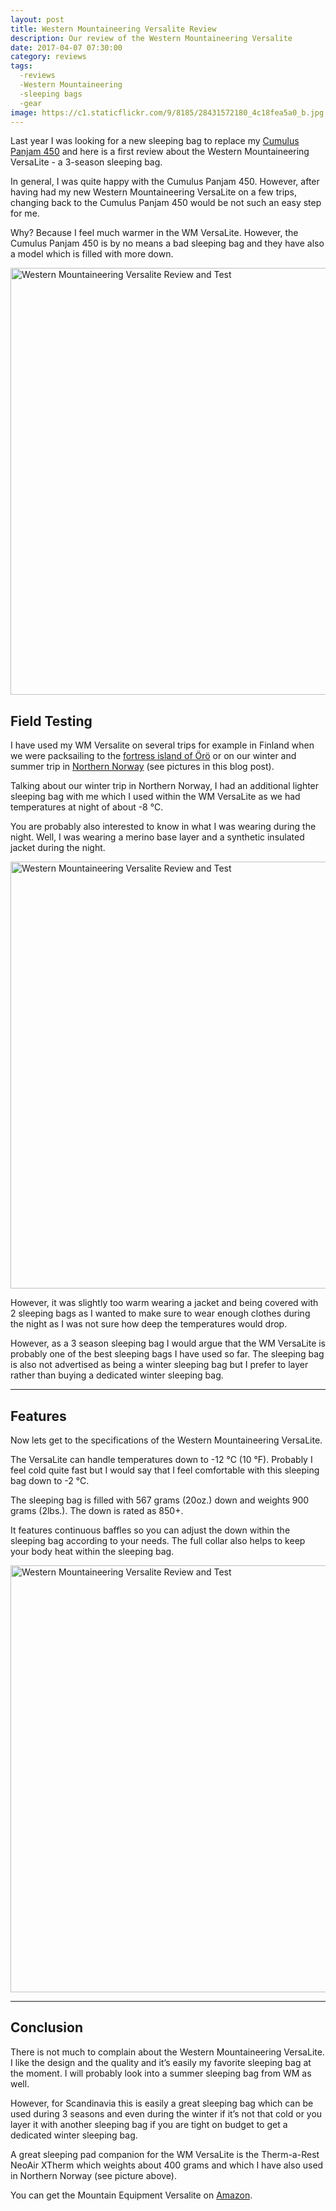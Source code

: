 ```yaml
---
layout: post
title: Western Mountaineering Versalite Review
description: Our review of the Western Mountaineering Versalite
date: 2017-04-07 07:30:00
category: reviews
tags:
  -reviews
  -Western Mountaineering
  -sleeping bags
  -gear
image: https://c1.staticflickr.com/9/8185/28431572180_4c18fea5a0_b.jpg
---
```

Last year I was looking for a new sleeping bag to replace my [Cumulus Panjam 450][1] and here is a first review about the Western Mountaineering VersaLite - a 3-season sleeping bag.

In general, I was quite happy with the Cumulus Panjam 450. However, after having had my new Western Mountaineering VersaLite on a few trips, changing back to the Cumulus Panjam 450 would be not such an easy step for me.

Why? Because I feel much warmer in the WM VersaLite. However, the Cumulus Panjam 450 is by no means a bad sleeping bag and they have also a model which is filled with more down.

<img src="https://c1.staticflickr.com/9/8185/28431572180_4c18fea5a0_b.jpg" width="1024" height="683" alt="Western Mountaineering Versalite Review and Test" >
<br>
<!--more-->

## Field Testing
 I have used my WM Versalite on several trips for example in Finland when we were packsailing to the [fortress island of Örö][2] or on our winter and summer trip in [Northern Norway][3] (see pictures in this blog post).

Talking about our winter trip in Northern Norway, I had an additional lighter sleeping bag with me which I used within the WM VersaLite as we had temperatures at night of about -8 °C.

You are probably also interested to know in what I was wearing during the night. Well, I was wearing a merino base layer and a synthetic insulated jacket during the night.

<a data-flickr-embed="true"  href="https://www.flickr.com/photos/90204224@N07/28716083885/in/album-72157666947120531/" title="Western Mountaineering Versalite Review and Test"><img src="https://c1.staticflickr.com/9/8676/28716083885_bbf1d5f5b3_b.jpg" width="1024" height="683" alt="Western Mountaineering Versalite Review and Test"></a><script async src="//embedr.flickr.com/assets/client-code.js" charset="utf-8"></script>

However, it was slightly too warm wearing a jacket and being covered with 2 sleeping bags as I wanted to make sure to wear enough clothes during the night as I was not sure how deep the temperatures would drop.

However, as a 3 season sleeping bag I would argue that the WM VersaLite is probably one of the best sleeping bags I have used so far. The sleeping bag is also not advertised as being a winter sleeping bag but I prefer to layer rather than buying a dedicated winter sleeping bag.

---

## Features
Now lets get to the specifications of the Western Mountaineering VersaLite.

The VersaLite can handle temperatures down to -12 °C (10 °F). Probably I feel cold quite fast but I would say that I feel comfortable with this sleeping bag down to -2 °C.

The sleeping bag is filled with 567 grams (20oz.) down and weights 900 grams (2lbs.). The down is rated as 850+.

It features continuous baffles so you can adjust the down within the sleeping bag according to your needs. The full collar also helps to keep your body heat within the sleeping bag.

<a data-flickr-embed="true"  href="https://www.flickr.com/photos/90204224@N07/28716071475/in/album-72157666947120531/" title="Western Mountaineering Versalite Review and Test"><img src="https://c1.staticflickr.com/9/8350/28716071475_d5bee56ddf_b.jpg" width="1024" height="683" alt="Western Mountaineering Versalite Review and Test"></a><script async src="//embedr.flickr.com/assets/client-code.js" charset="utf-8"></script>

---

## Conclusion
There is not much to complain about the Western Mountaineering VersaLite. I like the design and the quality and it’s easily my favorite sleeping bag at the moment. I will probably look into a summer sleeping bag from WM as well.

However, for Scandinavia this is easily a great sleeping bag which can be used during 3 seasons and even during the winter if it’s not that cold or you layer it with another sleeping bag if you are tight on budget to get a dedicated winter sleeping bag.

A great sleeping pad companion for the WM VersaLite is the Therm-a-Rest NeoAir XTherm which weights about 400 grams and which I have also used in Northern Norway (see picture above).

You can get the Mountain Equipment Versalite on <a href="http://amzn.to/2uURPf0" target="_blank" rel="nofollow">Amazon</a>.

[1]:	http://www.hikeventures.com/cumulus-panyam-450/ "Cumulus Panjam 450"
[2]:	http://www.hikeventures.com/Oro/ "Fortress Island of Örö"
[3]:	http://www.hikeventures.com/winter-camping-alta/ "Northern Norway"
